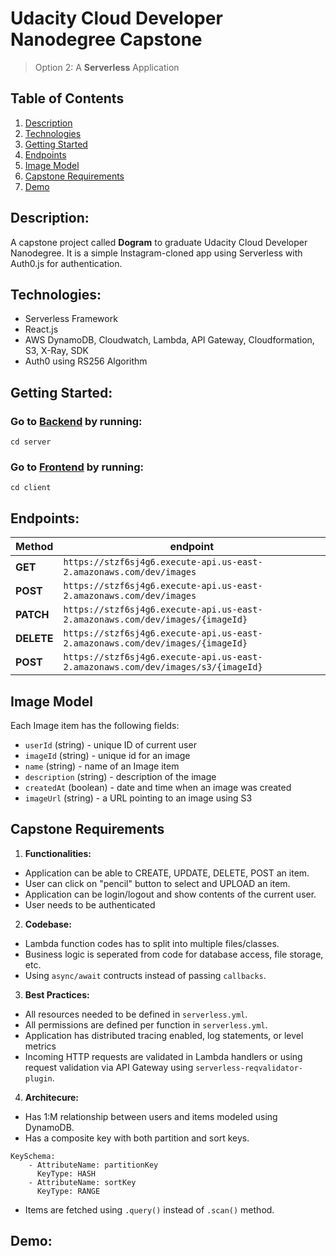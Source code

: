 # Udacity Cloud Developer Nanodegree Capstone

> Option 2:  A **Serverless** Application

## Table of Contents
1. [Description](#description)
2. [Technologies](#technologies)
3. [Getting Started](#getting-started)
4. [Endpoints](#endpoints)
5. [Image Model](#image-model)
6. [Capstone Requirements](#capstone-requirements)
7. [Demo](#demo)

## Description:
A capstone project called **Dogram** to graduate Udacity Cloud Developer Nanodegree. It is a simple Instagram-cloned app using Serverless with Auth0.js for authentication. 

## Technologies: 
- Serverless Framework
- React.js
- AWS DynamoDB, Cloudwatch, Lambda, API Gateway, Cloudformation, S3, X-Ray, SDK
- Auth0 using RS256 Algorithm

## Getting Started:
### Go to [Backend](server) by running: 
```cd server```
### Go to [Frontend](client) by running:
```cd client```

## Endpoints: 
| **Method** | **endpoint** |
| ---------- | ------------ |
| **GET**    | `https://stzf6sj4g6.execute-api.us-east-2.amazonaws.com/dev/images`|
| **POST**   | `https://stzf6sj4g6.execute-api.us-east-2.amazonaws.com/dev/images`|
| **PATCH**  | `https://stzf6sj4g6.execute-api.us-east-2.amazonaws.com/dev/images/{imageId}`|
| **DELETE** | `https://stzf6sj4g6.execute-api.us-east-2.amazonaws.com/dev/images/{imageId}`|
| **POST**   | `https://stzf6sj4g6.execute-api.us-east-2.amazonaws.com/dev/images/s3/{imageId}`|

## Image Model
Each Image item has the following fields: 

* `userId` (string) - unique ID of current user
* `imageId` (string) - unique id for an image
* `name` (string) - name of an Image item
* `description` (string) - description of the image
* `createdAt` (boolean) - date and time when an image was created
* `imageUrl` (string) - a URL pointing to an image using S3

## Capstone Requirements
1. **Functionalities:** 
- Application can be able to CREATE, UPDATE, DELETE, POST an item.
- User can click on "pencil" button to select and UPLOAD an item. 
- Application can be login/logout and show contents of the current user. 
- User needs to be authenticated
2. **Codebase:** 
- Lambda function codes has to split into multiple files/classes. 
- Business logic is seperated from code for database access, file storage, etc. 
- Using `async/await` contructs instead of passing `callbacks`. 
3. **Best Practices:**
- All resources needed to be defined in `serverless.yml`. 
- All permissions are defined per function in `serverless.yml`.
- Application has distributed tracing enabled, log statements, or level metrics
- Incoming HTTP requests are validated in Lambda handlers or using request validation via API Gateway using `serverless-reqvalidator-plugin`. 
4. **Architecure:** 
- Has 1:M relationship between users and items modeled using DynamoDB. 
- Has a composite key with both partition and sort keys. 
```
KeySchema: 
    - AttributeName: partitionKey
      KeyType: HASH
    - AttributeName: sortKey
      KeyType: RANGE
```
- Items are fetched using `.query()` instead of `.scan()` method. 

## Demo: 